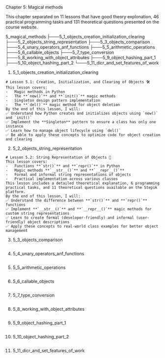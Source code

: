 Chapter 5: Magical methods

This chapter separated on 11 lessons that have good theory explonation, 46 practical programming tasks and 131 theoretical questions presented on the course website.

5_magical_methods
├───5_1_objects_creation_initialization_clearing
├───5_2_objects_string_representation
├───5_3_objects_comparison
├───5_4_unary_operators_anf_functions
├───5_5_arithmetic_operations
├───5_6_callable_objects
├───5_7_type_conversion
├───5_8_working_with_object_attributes
├───5_9_object_hashing_part_1
├───5_10_object_hashing_part_2
└───5_11_dicr_and_set_features_of_work

1. 5_1_objects_creation_initialization_clearing

```
# Lesson 5.1: Creation, Initialization, and Clearing of Objects 🛠️
This lesson covers:
-   Magic methods in Python
-   The **`new()`** and **`init()`** magic methods
-   Singleton design pattern implementation
-   The **`del()`** magic method for object deletion
By the end of this lesson, I will:
✅ Understand how Python creates and initializes objects using `new()` and `init()`
✅ Implement the **Singleton** pattern to ensure a class has only one instance
✅ Learn how to manage object lifecycle using `del()`
✅ Be able to apply these concepts to optimize code for object creation and clearing
```

2. 5_2_objects_string_representation

```
# Lesson 5.2: String Representation of Objects 📜
This lesson covers:
-   Functions **`str()`** and **`repr()`** in Python
-   Magic methods **`__str__()`** and **`__repr__()`**
-   Formal and informal string representations of objects
-   Practical implementation across various classes
This lesson includes a detailed theoretical explanation, 6 programming practical tasks, and 11 theoretical questions available on the Stepik platform.
By the end of this lesson, I will:
✅ Understand the difference between **`str()`** and **`repr()`** functions
✅ Implement **`__str__()`** and **`__repr__()`** magic methods for custom string representations
✅ Learn to create formal (developer-friendly) and informal (user-friendly) object descriptions
✅ Apply these concepts to real-world class examples for better object management
```

3. 5_3_objects_comparison

```

```

4. 5_4_unary_operators_anf_functions

```

```

5. 5_5_arithmetic_operations

```

```

6. 5_6_callable_objects

```

```

7. 5_7_type_conversion

```

```

8. 5_8_working_with_object_attributes

```

```

9. 5_9_object_hashing_part_1

```

```

10. 5_10_object_hashing_part_2

```

```

11. 5_11_dicr_and_set_features_of_work

```

```
